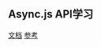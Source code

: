 ## Async.js API学习

[文档](https://caolan.github.io/async/docs.html#collections)
[参考](https://github.com/alsotang/async_demo)